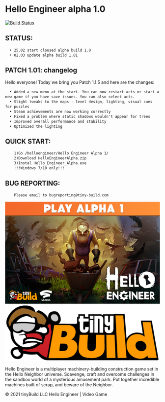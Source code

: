 Hello Engineer alpha 1.0
=============================
[![Build Status](https://github.com/yiisoft/yii/workflows/build/badge.svg)](https://github.com/yiisoft/yii/actions)

 STATUS:
-----------

      • 25.02 start cloused alpha build 1.0 
      • 02.03 update alpha build 1.01

PATCH 1.01: changelog
---------------------
Hello everyone! Today we bring you Patch 1.1.5 and here are the changes:

      • Added a new menu at the start. You can now restart acts or start a new game if you have save issues. You can also select acts.
      • Slight tweaks to the maps - level design, lighting, visual cues for puzzles
      • Steam achievements are now working correctly
      • Fixed a problem where static shadows wouldn't appear for trees
      • Improved overall performance and stability
      • Optimized the lighting

QUICK START:
-----------

        1)Go /helloengineer/Hello Engineer Alpha 1/
        2)Download HelloEngineerAlpha.zip
        3)Instal Hello_Engineer_Alpha.exe
        !!!Windows 7/10 only!!!
        
        
BUG REPORTING:
--------------
        Please email to bugreporting@tiny-build.com   

![screenshot](screenshot_1.png)
![screenshot](1.png)

Hello Engineer is a multiplayer machinery-building construction game set in the Hello Neighbor universe. Scavenge, craft and overcome challenges in the sandbox world of a mysterious amusement park. Put together incredible machines built of scrap, and beware of the Neighbor.

© 2021 tinyBuild LLC
Hello Engineer | Video Game
